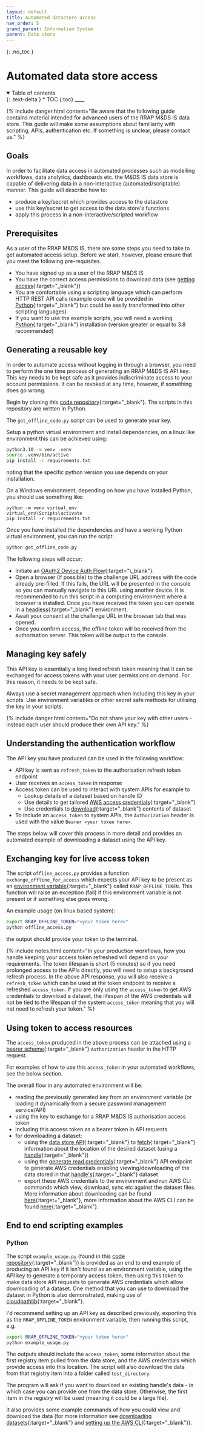 ```yaml
---
layout: default
title: Automated datastore access
nav_order: 5
grand_parent: Information System
parent: Data store
---
```


{: .no_toc }

# Automated data store access

<details  open markdown="block">
  <summary>
    Table of contents
  </summary>
{: .text-delta }
* TOC
{:toc}
____
</details>

{% include danger.html content="Be aware that the following guide contains material intended for advanced users of the RRAP M&DS IS data store. This guide will make some assumptions about familiarity with scripting, APIs, authentication etc. If something is unclear, please contact us." %}

## Goals

In order to facilitate data access in automated processes such as modelling workflows, data analytics, dashboards etc. the M&DS IS data store is capable of delivering data in a non-interactive (automated/scriptable) manner. This guide will describe how to:

-   produce a key/secret which provides access to the datastore
-   use this key/secret to get access to the data store's functions
-   apply this process in a non-interactive/scripted workflow

## Prerequisites

As a user of the RRAP M&DS IS, there are some steps you need to take to get automated access setup. Before we start, however, please ensure that you meet the following pre-requisites.

-   You have signed up as a user of the RRAP M&DS IS
-   You have the correct access permissions to download data (see [getting access](../getting-started-is/requesting-access-is.html){:target="\_blank"})
-   You are comfortable using a scripting language which can perform HTTP REST API calls (example code will be provided in [Python](https://www.python.org/){:target="\_blank"} but could be easily transformed into other scripting languages)
-   If you want to use the example scripts, you will need a working [Python](https://www.python.org/){:target="\_blank"} installation (version greater or equal to 3.8 recommended)

## Generating a reusable key

In order to automate access without logging in through a browser, you need to perform the one time process of generating an RRAP M&DS IS API key. This key needs to be kept safe as it provides indiscriminate access to your account permissions. It can be revoked at any time, however, if something does go wrong.

Begin by cloning this [code repository](https://github.com/gbrrestoration/mds-is-client-tools){:target="\_blank"}. The scripts in this repository are written in Python.

The `get_offline_code.py` script can be used to generate your key.

Setup a python virtual environment and install dependencies, on a linux like environment this can be achieved using:

```bash
python3.10 -m venv .venv
source .venv/bin/active
pip install -r requirements.txt
```

noting that the specific python version you use depends on your installation.

On a Windows environment, depending on how you have installed Python, you should use something like:

```
python -m venv virtual_env
virtual_env\Scripts\activate
pip install -r requirements.txt
```

Once you have installed the dependencies and have a working Python virtual environment, you can run the script:

```bash
python get_offline_code.py
```

The following steps will occur:

-   Initiate an [OAuth2 Device Auth Flow](https://auth0.com/docs/get-started/authentication-and-authorization-flow/device-authorization-flow#:~:text=With%20input%2Dconstrained%20devices%20that,easy%20way%20to%20enter%20text.){:target="\_blank"}.
-   Open a browser (if possible) to the challenge URL address with the code already pre-filled. If this fails, the URL will be presented in the console so you can manually navigate to this URL using another device. It is recommended to run this script in a computing environment where a browser is installed. Once you have received the token you can operate in a [headless](https://en.wikipedia.org/wiki/Headless_software){:target="\_blank"} environment.
-   Await your consent at the challenge URL in the browser tab that was opened.
-   Once you confirm access, the offline token will be received from the authorisation server. This token will be output to the console.

## Managing key safely

This API key is essentially a long lived refresh token meaning that it can be exchanged for access tokens with your user permissions on demand. For this reason, it needs to be kept safe.

Always use a secret management approach when including this key in your scripts. Use environment variables or other secret safe methods for utilising the key in your scripts.

{% include danger.html content="Do not share your key with other users - instead each user should produce their own API key." %}

## Understanding the authentication workflow

The API key you have produced can be used in the following workflow:

-   API key is sent as `refresh_token` to the authorisation refresh token endpoint
-   User receives an `access_token` in response
-   Access token can be used to interact with system APIs for example to
    -   Lookup details of a dataset based on handle ID
    -   Use details to get tailored [AWS access credentials](./setting-up-the-aws-cli.md){:target="\_blank"}
    -   Use credentials to [download](./downloading-datasets.md){:target="\_blank"} contents of dataset
-   To include an `access_token` to system APIs, the `Authorization` header is used with the value `Bearer <your token here>`.

The steps below will cover this process in more detail and provides an automated example of downloading a dataset using the API key.

## Exchanging key for live access token

The script `offline_access.py` provides a function `exchange_offline_for_access` which expects your API key to be present as an [environment variable](https://en.wikipedia.org/wiki/Environment_variable){:target="\_blank"} called `RRAP_OFFLINE_TOKEN`. This function will raise an exception (fail) if this environment variable is not present or if something else goes wrong.

An example usage (on linux based system):

```bash
export RRAP_OFFLINE_TOKEN="<your token here>"
python offline_access.py
```

the output should provide your token to the terminal.

{% include notes.html content="In your production workflows, how you handle keeping your access token refreshed will depend on your requirements. The token lifespan is short (5 minutes) so if you need prolonged access to the APIs directly, you will need to setup a background refresh process. In the above API response, you will also receive a `refresh_token` which can be used at the token endpoint to receive a refreshed `access_token`. If you are only using the `access_token` to get AWS credentials to download a dataset, the lifespan of the AWS credentials will not be tied to the lifespan of the system `access_token` meaning that you will not need to refresh your token." %}

## Using token to access resources

The `access_token` produced in the above process can be attached using a [bearer scheme](https://www.devopsschool.com/blog/what-is-bearer-token-and-how-it-works/){:target="\_blank"} `Authorization` header in the HTTP request.

For examples of how to use this `access_token` in your automated workflows, see the below section.

The overall flow in any automated environment will be:

-   reading the previously generated key from an environment variable (or loading it dynamically from a secure password management service/API)
-   using the key to exchange for a RRAP M&DS IS authorisation access token
-   including this access token as a bearer token in API requests
-   for downloading a dataset:
    -   using the [data store API](https://data-api.rrap-is.com/docs){:target="\_blank"} to [fetch](https://data-api.stage.rrap-is.com/docs#/Registry%20Items/fetch_dataset_registry_items_fetch_dataset_get){:target="\_blank"} information about the location of the desired dataset (using a [handle](../digital-object-identifiers.md){:target="\_blank"})
    -   using the [generate read credentials](https://data-api.stage.rrap-is.com/docs#/Registry%20credentials/generate_read_access_credentials_registry_credentials_generate_read_access_credentials_post){:target="\_blank"} API endpoint to generate AWS credentials enabling viewing/downloading of the data stored in that [handle's](../digital-object-identifiers.md){:target="\_blank"} dataset
    -   export these AWS credentials to the environment and run AWS CLI commands which view, download, sync etc against the dataset files. More information about downloading can be found [here](./downloading-datasets.md){:target="\_blank"}, more information about the AWS CLI can be found [here](./setting-up-the-aws-cli.md){:target="\_blank"}.

## End to end scripting examples

### Python

The script `example_usage.py` (found in this [code repository](https://github.com/gbrrestoration/mds-is-client-tools){:target="\_blank"}) is provided as an end to end example of producing an API key if it isn't found as an environment variable, using the API key to generate a temporary access token, then using this token to make data store API requests to generate AWS credentials which allow downloading of a dataset. One method that you can use to download the dataset in Python is also demonstrated, making use of [cloudpathlib](https://cloudpathlib.drivendata.org/stable/){:target="\_blank"}.

I'd recommend setting up an API key as described previously, exporting this as the `RRAP_OFFLINE_TOKEN` environment variable, then running this script, e.g.

```bash
export RRAP_OFFLINE_TOKEN="<your token here>"
python example_usage.py
```

The outputs should include the `access_token`, some information about the first registry item pulled from the data store, and the AWS credentials which provide access into this location. The script will also download the data from that registry item into a folder called `test_directory`.

The program will ask if you want to download an existing handle's data - in which case you can provide one from the data store. Otherwise, the first item in the registry will be used (meaning it could be a large file).

It also provides some example commands of how you could view and download the data (for more information see [downloading datasets](./downloading-datasets.md){:target="\_blank"} and [setting up the AWS CLI](./setting-up-the-aws-cli.md){:target="\_blank"}).
